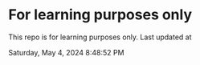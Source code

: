 # For learning purposes only
This repo is for learning purposes only.
Last updated at

Saturday, May 4, 2024 8:48:52 PM

